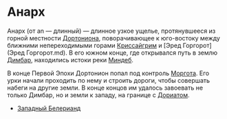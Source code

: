 # Анарх

Анарх (от an — длинный) — длинное узкое ущелье, протянувшееся из горной
местности [Дортониона](Дортонион.md), поворачивающее к юго-востоку между
ближними непереходимыми горами [Криссайгрим](Криссайгрим.md) и
[Эред Горгорот](Эред Горгорот.md). В его южном конце, где открывался путь в
землю [Димбар](Димбар.md), находились истоки реки [Миндеб](Миндеб.md).

В конце Первой Эпохи Дортонион попал под контроль
[Моргота](Личности/Моргот.md). Его урки начали проходить по нему и строить
дороги, чтобы совершать набеги на другие земли. В конце концов им удалось
завоевать не только Димбар, но и земли к западу, на границе с
[Дориатом](Дориат.md).


*   [Западный Белерианд](Западный%20Белерианд.md)
